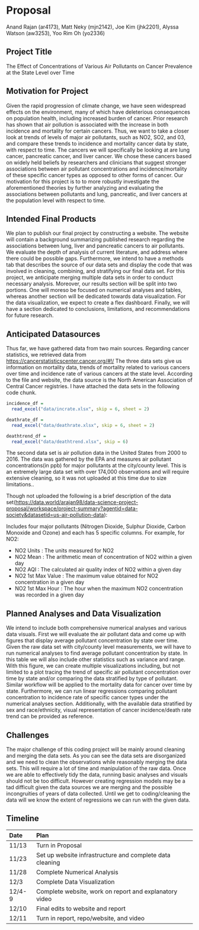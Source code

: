 Proposal
================
Anand Rajan (ar4173), Matt Neky (mjn2142), Joe Kim (jhk2201), Alyssa
Watson (aw3253), Yoo Rim Oh (yo2336)

## Project Title

The Effect of Concentrations of Various Air Pollutants on Cancer
Prevalence at the State Level over Time

## Motivation for Project

Given the rapid progression of climate change, we have seen widespread
effects on the environment, many of which have deleterious consequences
on population health, including increased burden of cancer. Prior
research has shown that air pollution is associated with the increase in
both incidence and mortality for certain cancers. Thus, we want to take
a closer look at trends of levels of major air pollutants, such as NO2,
SO2, and 03, and compare these trends to incidence and mortality cancer
data by state, with respect to time. The cancers we will specifically be
looking at are lung cancer, pancreatic cancer, and liver cancer. We
chose these cancers based on widely held beliefs by researchers and
clinicians that suggest stronger associations between air pollutant
concentrations and incidence/mortality of these specific cancer types as
opposed to other forms of cancer. Our motivation for this project is to
to more robustly investigate the aforementioned theories by further
analyzing and evaluating the associations between pollutants and lung,
pancreatic, and liver cancers at the population level with respect to
time.

## Intended Final Products

We plan to publish our final project by constructing a website. The
website will contain a background summarizing published research
regarding the associations between lung, liver and pancreatic cancers to
air pollutants. We evaluate the depth of analysis of current literature,
and address where there could be possible gaps. Furthermore, we intend
to have a methods tab that describes the source of our data sets and
display the code that was involved in cleaning, combining, and
stratifying our final data set. For this project, we anticipate merging
multiple data sets in order to conduct necessary analysis. Moreover, our
results section will be split into two portions. One will moreso be
focused on numerical analyses and tables, whereas another section will
be dedicated towards data visualization. For the data visualization, we
expect to create a flex dashboard. Finally, we will have a section
dedicated to conclusions, limitations, and recommendations for future
research.

## Anticipated Datasources

Thus far, we have gathered data from two main sources. Regarding cancer
statistics, we retrieved data from
<https://cancerstatisticscenter.cancer.org/#!/> The three data sets give
us information on mortality data, trends of mortality related to various
cancers over time and incidence rate of various cancers at the state
level. According to the file and website, the data source is the North
American Association of Central Cancer registries. I have attached the
data sets in the following code chunk.

``` r
incidence_df = 
  read_excel("data/incrate.xlsx", skip = 6, sheet = 2)

deathrate_df = 
  read_excel("data/deathrate.xlsx", skip = 6, sheet = 2)

deathtrend_df = 
  read_excel("data/deathtrend.xlsx", skip = 6)
```

The second data set is air pollution data in the United States from 2000
to 2016. The data was gathered by the EPA and measures air pollutant
concentrations(in ppb) for major pollutants at the city/county level.
This is an extremely large data set with over 174,000 observations and
will require extensive cleaning, so it was not uploaded at this time due
to size limitations..

Though not uploaded the following is a brief description of the data
set(<https://data.world/arajan98/data-science-project-proposal/workspace/project-summary?agentid=data-society&datasetid=us-air-pollution-data>):

Includes four major pollutants (Nitrogen Dioxide, Sulphur Dioxide,
Carbon Monoxide and Ozone) and each has 5 specific columns. For example,
for NO2:

-   NO2 Units : The units measured for NO2
-   NO2 Mean : The arithmetic mean of concentration of NO2 within a
    given day
-   NO2 AQI : The calculated air quality index of NO2 within a given day
-   NO2 1st Max Value : The maximum value obtained for NO2 concentration
    in a given day
-   NO2 1st Max Hour : The hour when the maximum NO2 concentration was
    recorded in a given day

## Planned Analyses and Data Visualization

We intend to include both comprehensive numerical analyses and various
data visuals. First we will evaluate the air pollutant data and come up
with figures that display average pollutant concentration by state over
time. Given the raw data set with city/county level measurements, we
will have to run numerical analyses to find average pollutant
concentration by state. In this table we will also include other
statistics such as variance and range. With this figure, we can create
multiple visualizations including, but not limited to a plot tracing the
trend of specific air pollutant concentration over time by state and/or
comparing the data stratified by type of pollutant. Similar workflow
will be applied to the mortality data for cancer over time by state.
Furthermore, we can run linear regressions comparing pollutant
concentration to incidence rate of specific cancer types under the
numerical analyses section. Additionally, with the available data
stratified by sex and race/ethnicity, visual representation of cancer
incidence/death rate trend can be provided as reference.

## Challenges

The major challenge of this coding project will be mainly around
cleaning and merging the data sets. As you can see the data sets are
disorganized and we need to clean the observations while reasonably
merging the data sets. This will require a lot of time and manipulation
of the raw data. Once we are able to effectively tidy the data, running
basic analyses and visuals should not be too difficult. However creating
regression models may be a tad difficult given the data sources we are
merging and the possible incongruities of years of data collected. Until
we get to coding/cleaning the data will we know the extent of
regressions we can run with the given data.

## Timeline

| Date   | Plan                                                     |
|:-------|:---------------------------------------------------------|
| 11/13  | Turn in Proposal                                         |
| 11/23  | Set up website infrastructure and complete data cleaning |
| 11/28  | Complete Numerical Analysis                              |
| 12/3   | Complete Data Visualization                              |
| 12/4-9 | Complete website, work on report and explanatory video   |
| 12/10  | Final edits to website and report                        |
| 12/11  | Turn in report, repo/website, and video                  |
